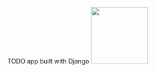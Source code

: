 TODO app built with Django
<img src="https://github.com/nazikashyrova/todo-project/tree/master/todo.png" width="128"/>
